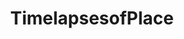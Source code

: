 ---
title: TimelapsesofPlace
crosslinks:
- place
- redditdata
- gifs
- livven
- osugame
- woahdude
---